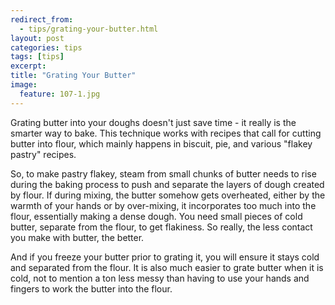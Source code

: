 ```yaml
---
redirect_from: 
  - tips/grating-your-butter.html
layout: post
categories: tips
tags: [tips]
excerpt: 
title: "Grating Your Butter"
image:
  feature: 107-1.jpg
---
```


Grating butter into your doughs doesn't just save time - it really is the smarter way to bake.  This technique works with recipes that call for cutting butter into flour, which mainly happens in biscuit, pie, and various "flakey pastry" recipes.

So, to make pastry flakey, steam from small chunks of butter needs to rise during the baking process to push and separate the layers of dough created by flour.  If during mixing, the butter somehow gets overheated, either by the warmth of your hands or by over-mixing, it incorporates too much into the flour, essentially making a dense dough.  You need small pieces of cold butter, separate from the flour, to get flakiness.  So really, the less contact you make with butter, the better.

And if you freeze your butter prior to grating it, you will ensure it stays cold and separated from the flour.  It is also much easier to grate butter when it is cold, not to mention a ton less messy than having to use your hands and fingers to work the butter into the flour.
